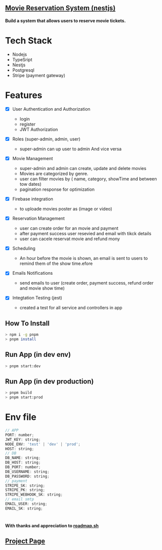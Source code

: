 ## [Movie Reservation System (nestjs)](https://roadmap.sh/projects/movie-reservation-system)

#### Build a system that allows users to reserve movie tickets.

#

# Tech Stack

- Nodejs
- TypeSript
- Nestjs
- Postgresql
- Stripe (payment gateway)

##

# Features

- [x] User Authentication and Authorization
  - login
  - register
  - JWT Authorization
- [x] Roles (super-admin, admin, user)
  - super-admin can up user to admin And vice versa
- [x] Movie Management

  - super-admin and admin can create, update and delete movies
  - Movies are categorized by genre.
  - user can filter movies by ( name, category, showTime and between tow dates)
  - pagination response for optimization

- [x] Firebase integration
  - to uploade movies poster as (image or video)
- [x] Reservation Management

  - user can create order for an movie and payment
  - after payment success user resevied and email with tikck details
  - user can cacele reservat movie and refund mony

- [x] Scheduling
  - An hour before the movie is shown, an email is sent to users to remind them of the show time.efore
- [x] Emails Notifications
  - send emails to user (create order, payment success, refund order and movie show time)
- [x] Integtation Testing (jest)
  - created a test for all service and controllers in app

## How To Install

```bash
> npm i -g pnpm
> pnpm install
```

## Run App (in dev env)

```bash
> pnpm start:dev
```

## Run App (in dev production)

```bash
> pnpm build
> pnpm start:prod
```

# Env file

```js
// APP
PORT: number;
JWT_KEY: string;
NODE_ENV: 'test' | 'dev' | 'prod';
HOST: string;
// DB
DB_NAME: string;
DB_HOST: string;
DB_PORT: number;
DB_USERNAME: string;
DB_PASSWORD: string;
// payment
STRIPE_SK: string;
STRIPE_PK: string;
STRIPE_WEBHOOK_SK: string;
// email smtp
EMAIL_USER: string;
EMAIL_SK: string;
```

#

#### With thanks and appreciation to [roadmap.sh](https://roadmap.sh/)

## [Project Page](https://roadmap.sh/projects/movie-reservation-system)
